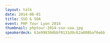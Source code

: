```yaml
---
layout: talk
date: 2014-06-01
title: SSO & SOA
event: PHP Tour Lyon 2014
thumbnail: phptour-2014-sso-soa.jpg
speakerdeck: 63e99830dbbf0131d9c62a008baf6e6b
---
```

